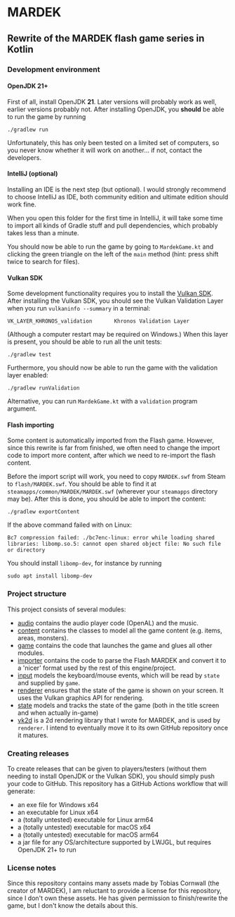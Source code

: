 # MARDEK
## Rewrite of the MARDEK flash game series in Kotlin

### Development environment
#### OpenJDK 21+
First of all, install OpenJDK **21**.
Later versions will probably work as well, earlier versions probably not.
After installing OpenJDK, you **should** be able to run the game by running
```
./gradlew run
```
Unfortunately, this has only been tested on a limited set of computers,
so you never know whether it will work on another... if not, contact the
developers.

#### IntelliJ (optional)
Installing an IDE is the next step (but optional).
I would strongly recommend to choose IntelliJ as IDE,
both community edition and ultimate edition should work fine.

When you open this folder for the first time in IntelliJ,
it will take some time to import all kinds of Gradle stuff and pull
dependencies, which probably takes less than a minute.

You should now be able to run the game by going to `MardekGame.kt`
and clicking the green triangle on the left of the `main` method
(hint: press shift twice to search for files).

#### Vulkan SDK
Some development functionality requires you to install the
[Vulkan SDK](https://vulkan.lunarg.com/sdk/home).
After installing the Vulkan SDK, you should see the
Vulkan Validation Layer when you run `vulkaninfo --summary` in a terminal:
```
VK_LAYER_KHRONOS_validation       Khronos Validation Layer
```
(Although a computer restart may be required on Windows.)
When this layer is present, you should be able to run all the unit tests:
```
./gradlew test
```
Furthermore, you should now be able to run the game with the
validation layer enabled:
```
./gradlew runValidation
```
Alternative, you can run `MardekGame.kt` with a `validation`
program argument.

#### Flash importing
Some content is automatically imported from the Flash game.
However, since this rewrite is far from finished, we often need to
change the import code to import more content, after which we need
to re-import the flash content.

Before the import script will work, you need to copy `MARDEK.swf`
from Steam to `flash/MARDEK.swf`. You should be able to find it
at `steamapps/common/MARDEK/MARDEK.swf`
(wherever your `steamapps` directory may be).
After this is done, you should be able to import the content:
```
./gradlew exportContent
```
If the above command failed with on Linux:
```
Bc7 compression failed: ./bc7enc-linux: error while loading shared libraries: libomp.so.5: cannot open shared object file: No such file or directory
```
You should install `libomp-dev`, for instance by running
```
sudo apt install libomp-dev
```

### Project structure
This project consists of several modules:
- [audio](audio/README.md) contains the audio player code (OpenAL)
  and the music.
- [content](content/README.md) contains the classes to model all
  the game content (e.g. items, areas, monsters).
- [game](game/README.md) contains the code that launches the game
  and glues all other modules.
- [importer](importer/README.md) contains the code to parse the Flash
  MARDEK and convert it to a 'nicer' format used by the rest of this
  engine/project.
- [input](input/README.md) models the keyboard/mouse events, which will
  be read by `state` and supplied by `game`.
- [renderer](renderer/README.md) ensures that the state of the game is 
  shown on your screen. It uses the Vulkan graphics API for rendering.
- [state](state/README.md) models and tracks the state of the game (both in
  the title screen and when actually in-game)
- [vk2d](vk2d/README.md) is a 2d rendering library that I wrote for
  MARDEK, and is used by `renderer`. I intend to eventually move it to
  its own GitHub repository once it matures.

### Creating releases
To create releases that can be given to players/testers
(without them needing to install OpenJDK or the Vulkan SDK),
you should simply push your code to GitHub. This repository has
a GitHub Actions workflow that will generate:
- an exe file for Windows x64
- an executable for Linux x64
- a (totally untested) executable for Linux arm64
- a (totally untested) executable for macOS x64
- a (totally untested) executable for macOS arm64
- a jar file for any OS/architecture supported by LWJGL,
  but requires OpenJDK 21+ to run

### License notes
Since this repository contains many assets made by Tobias Cornwall
(the creator of MARDEK), I am reluctant to provide a license for
this repository, since I don't own these assets. He has given
permission to finish/rewrite the game, but I don't know the details
about this.
